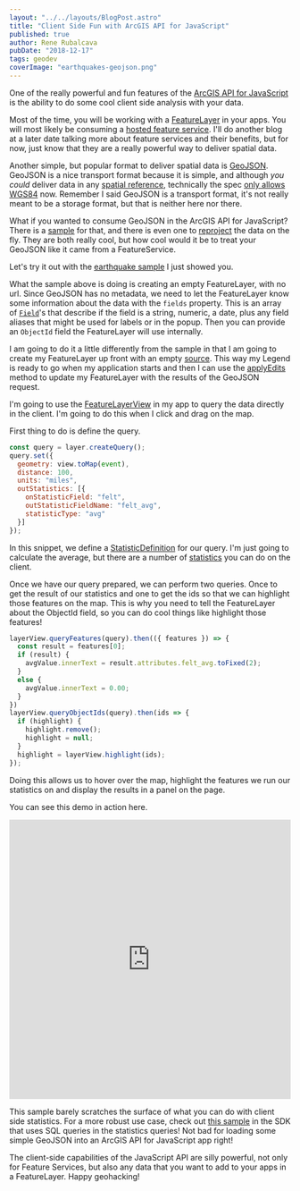 ```yaml
---
layout: "../../layouts/BlogPost.astro"
title: "Client Side Fun with ArcGIS API for JavaScript"
published: true
author: Rene Rubalcava
pubDate: "2018-12-17"
tags: geodev
coverImage: "earthquakes-geojson.png"
---
```


One of the really powerful and fun features of the [ArcGIS API for JavaScript](https://developers.arcgis.com/javascript/index.html) is the ability to do some cool client side analysis with your data.

Most of the time, you will be working with a [FeatureLayer](https://developers.arcgis.com/javascript/latest/api-reference/esri-layers-FeatureLayer.html) in your apps. You will most likely be consuming a [hosted feature service](https://doc.arcgis.com/en/arcgis-online/manage-data/publish-features.htm). I'll do another blog at a later date talking more about feature services and their benefits, but for now, just know that they are a really powerful way to deliver spatial data.

Another simple, but popular format to deliver spatial data is [GeoJSON](http://geojson.org/). GeoJSON is a nice transport format because it is simple, and although _you could_ deliver data in any [spatial reference](http://spatialreference.org/), technically the spec [only allows WGS84](https://tools.ietf.org/html/rfc7946#appendix-B) now. Remember I said GeoJSON is a transport format, it's not really meant to be a storage format, but that is neither here nor there.

What if you wanted to consume GeoJSON in the ArcGIS API for JavaScript? There is a [sample](https://developers.arcgis.com/javascript/latest/sample-code/layers-featurelayer-collection/index.html) for that, and there is even one to [reproject](https://developers.arcgis.com/javascript/latest/sample-code/client-projection/index.html) the data on the fly. They are both really cool, but how cool would it be to treat your GeoJSON like it came from a FeatureService.

Let's try it out with the [earthquake sample](https://developers.arcgis.com/javascript/latest/sample-code/layers-featurelayer-collection/index.html) I just showed you.

What the sample above is doing is creating an empty FeatureLayer, with no url. Since GeoJSON has no metadata, we need to let the FeatureLayer know some information about the data with the `fields` property. This is an array of [`Field`](https://developers.arcgis.com/javascript/latest/api-reference/esri-layers-support-Field.html)'s that describe if the field is a string, numeric, a date, plus any field aliases that might be used for labels or in the popup. Then you can provide an `ObjectId` field the FeatureLayer will use internally.

I am going to do it a little differently from the sample in that I am going to create my FeatureLayer up front with an empty [source](https://developers.arcgis.com/javascript/latest/api-reference/esri-layers-FeatureLayer.html#source). This way my Legend is ready to go when my application starts and then I can use the [applyEdits](https://developers.arcgis.com/javascript/latest/api-reference/esri-layers-FeatureLayer.html#applyEdits) method to update my FeatureLayer with the results of the GeoJSON request.

I'm going to use the [FeatureLayerView](https://developers.arcgis.com/javascript/latest/api-reference/esri-views-layers-FeatureLayerView.html) in my app to query the data directly in the client. I'm going to do this when I click and drag on the map.

First thing to do is define the query.

```js
const query = layer.createQuery();
query.set({
  geometry: view.toMap(event),
  distance: 100,
  units: "miles",
  outStatistics: [{
    onStatisticField: "felt",
    outStatisticFieldName: "felt_avg",
    statisticType: "avg"
  }]
});
```

In this snippet, we define a [StatisticDefinition](https://developers.arcgis.com/javascript/latest/api-reference/esri-tasks-support-StatisticDefinition.html) for our query. I'm just going to calculate the average, but there are a number of [statistics](https://developers.arcgis.com/javascript/latest/api-reference/esri-tasks-support-StatisticDefinition.html#statisticType) you can do on the client.

Once we have our query prepared, we can perform two queries. Once to get the result of our statistics and one to get the ids so that we can highlight those features on the map. This is why you need to tell the FeatureLayer about the ObjectId field, so you can do cool things like highlight those features!  

```js
layerView.queryFeatures(query).then(({ features }) => {
  const result = features[0];
  if (result) {
    avgValue.innerText = result.attributes.felt_avg.toFixed(2);
  }
  else {
    avgValue.innerText = 0.00;
  }
})
layerView.queryObjectIds(query).then(ids => {
  if (highlight) {
    highlight.remove();
    highlight = null;
  }
  highlight = layerView.highlight(ids);
});
```

Doing this allows us to hover over the map, highlight the features we run our statistics on and display the results in a panel on the page.

You can see this demo in action here.

<iframe height="500" style="width: 100%;" scrolling="no" title="jsapi4 geojson consume" src="https://codepen.io/odoe/embed/LMZvNq?height=500&theme-id=39013&default-tab=js,result" frameborder="no" loading="lazy" allowtransparency="true" allowfullscreen="true">
  See the Pen <a href='https://codepen.io/odoe/pen/LMZvNq'>jsapi4 geojson consume</a> by Rene Rubalcava
  (<a href='https://codepen.io/odoe'>@odoe</a>) on <a href='https://codepen.io'>CodePen</a>.
</iframe>

This sample barely scratches the surface of what you can do with client side statistics. For a more robust use case, check out [this sample](https://developers.arcgis.com/javascript/latest/sample-code/sandbox/index.html?sample=featurelayerview-query-distance) in the SDK that uses SQL queries in the statistics queries! Not bad for loading some simple GeoJSON into an ArcGIS API for JavaScript app right!

The client-side capabilities of the JavaScript API are silly powerful, not only for Feature Services, but also any data that you want to add to your apps in a FeatureLayer. Happy geohacking!
